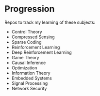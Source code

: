 # Progression
Repos to track my learning of these subjects:
- Control Theory
- Compressed Sensing
- Sparse Coding
- Reinforcement Learning
- Deep Reinforcement Learning
- Game Theory
- Causal Inference
- Optimization
- Information Theory
- Embedded Systems
- Signal Processing
- Network Security

